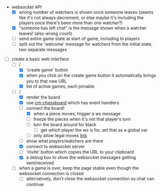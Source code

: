 - websocket API
  - [x] wrong number of watchers is shown once someone leaves (seems like it's not always decrement, or else maybe it's including the players once there's been more than one watcher?)
  - [x] "someone has left chat" is the message shown when a watcher leaves! (also wrong count)
  - [ ] send entire game state at start of game, including to players
  - [ ] split out the 'welcome' message for watchers from the initial state, two separate messages

- [ ] create a basic web interface
  - [ ] /
    - [x] 'create game' button
    - [x] when you click on the create game button it automatically brings you to that new URL
    - [x] list of active games, each joinable
  - [ ] /<uid>
    - [x] render the board
    - [x] use [cm-chessboard][3] which has event handlers
    - [ ] connect the board!
        - [x] when a piece moves, trigger a ws message
        - [ ] freeze the pieces when it's not that player's turn
        - [ ] turn the board around for black
          - [ ] get which player the ws is for, set that as a global var
        - [ ] only allow legal moves [link][4]
    - [ ] show what players/watchers are there
    - [x] connect to websocket server
    - [ ] 'invite' button which copies the URL to your clipboard
    - [x] a debug box to show the websocket messages getting sent/received
  - [ ] when a game is over, keep the page stable even though the websocket connection is closed
    - [ ] alternatively, don't close the websocket connection so chat can continue

[1]: https://websockets.readthedocs.io/en/stable/intro/index.html
[2]: https://websockets.readthedocs.io/en/stable/topics/authentication.html
[3]: https://github.com/shaack/cm-chessboard#enablemoveinputeventhandler-color--undefined
[4]: https://shaack.com/projekte/cm-chessboard/examples/validate-moves.html
